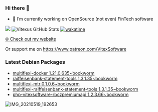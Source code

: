 ### Hi there 👋

- 🔭 I’m currently working on OpenSource  (not even) FinTech software

![](https://komarev.com/ghpvc/?username=Vitexus)
![Vitexus GitHub Stats](https://github-readme-stats.vercel.app/api?username=Vitexus&show_icons=true)
[![wakatime](https://wakatime.com/badge/user/5abba9ca-813e-43ac-9b5f-b1cfdf3dc1c7.svg)](https://wakatime.com/@5abba9ca-813e-43ac-9b5f-b1cfdf3dc1c7)

<p><a href="https://vitexsoftware.cz">🌐 Check out my website</a></p>

Or support me on https://www.patreon.com/VitexSoftware

### Latest Debian Packages
<!-- DEBIAN-PACKAGES-LIST:START -->
- [multiflexi-docker 1.21.0.635~bookworm](https://repo.vitexsoftware.com/package.php?package=multiflexi-docker)
- [raiffeisenbank-statement-tools 1.3.1.35~bookworm](https://repo.vitexsoftware.com/package.php?package=raiffeisenbank-statement-tools)
- [multiflexi-mtr 0.1.0.6~bookworm](https://repo.vitexsoftware.com/package.php?package=multiflexi-mtr)
- [multiflexi-raiffeisenbank-statement-tools 1.3.1.35~bookworm](https://repo.vitexsoftware.com/package.php?package=multiflexi-raiffeisenbank-statement-tools)
- [php-vitexsoftware-rbczpremiumapi 1.2.3.66~bookworm](https://repo.vitexsoftware.com/package.php?package=php-vitexsoftware-rbczpremiumapi)
<!-- DEBIAN-PACKAGES-LIST:END -->

![IMG_20210519_192653](https://user-images.githubusercontent.com/2621130/120022731-1bd48900-bfed-11eb-90f9-4f88f560b8b7.jpg)

<!--
**Vitexus/Vitexus** is a ✨ _special_ ✨ repository because its `README.md` (this file) appears on your GitHub profile.

Here are some ideas to get you started:

- 🌱 I’m currently learning ...
- 👯 I’m looking to collaborate on ...
- 🤔 I’m looking for help with ...
- 💬 Ask me about ...
- 📫 How to reach me: ...
- 😄 Pronouns: ...
- ⚡ Fun fact: ...
-->


